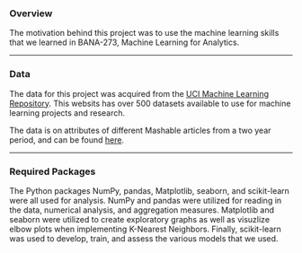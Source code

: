 ### Overview
The motivation behind this project was to use the machine learning skills that we learned in BANA-273, Machine Learning for Analytics.
___
### Data
The data for this project was acquired from the [UCI Machine Learning Repository](https://archive.ics.uci.edu/ml/index.php). This websits has over 500 datasets available to use for machine learning projects and research. 

The data is on attributes of different Mashable articles from a two year period, and can be found [here](https://archive.ics.uci.edu/ml/datasets/Online+News+Popularity#).
___
### Required Packages
The Python packages NumPy, pandas, Matplotlib, seaborn, and scikit-learn were all used for analysis. NumPy and pandas were utilized for reading in the data, numerical analysis, and aggregation measures. Matplotlib and seaborn were utilized to create exploratory graphs as well as visuzlize elbow plots when implementing K-Nearest Neighbors. Finally, scikit-learn was used to develop, train, and assess the various models that we used.
